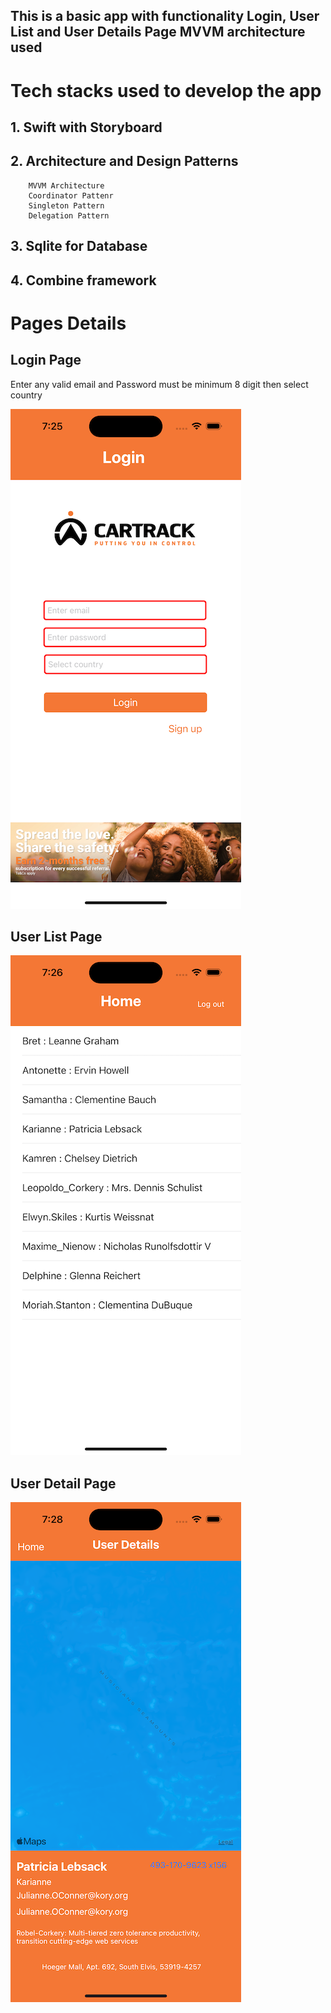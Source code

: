 

## This is a basic app with functionality Login, User List and User Details Page MVVM architecture used  

# Tech stacks used to develop the app

## 1. Swift with Storyboard
 
## 2. Architecture and Design Patterns 

        MVVM Architecture
        Coordinator Pattenr  
        Singleton Pattern
        Delegation Pattern 
        
## 3. Sqlite for Database 
## 4. Combine framework


# Pages Details


## Login Page
Enter any valid email and Password must be minimum 8 digit then select country

![Login](Screenshot/Login.png)

## User List Page 

![Login](Screenshot/List.png)

## User Detail Page 

![Login](Screenshot/Detail.png)
